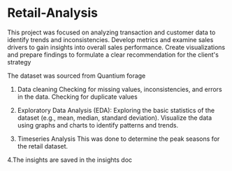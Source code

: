 # Retail-Analysis

This project was focused on analyzing transaction and customer data to identify trends and inconsistencies. 
Develop metrics and examine sales drivers to gain insights into overall sales performance. 
Create visualizations and prepare findings to formulate a clear recommendation for the client's strategy

The dataset was sourced from Quantium forage

1. Data cleaning
   Checking for missing values, inconsistencies, and errors in the data.
   Checking for duplicate values
2. Exploratory Data Analysis (EDA):
Exploring the basic statistics of the dataset (e.g., mean, median, standard deviation).
Visualize the data using graphs and charts to identify patterns and trends.

3. Timeseries Analysis
   This was done to determine the peak seasons for the retail dataset.

4.The insights are saved in the insights doc
